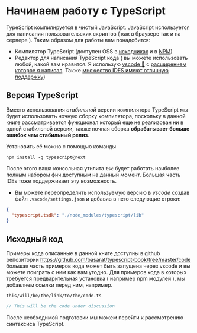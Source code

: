 # Начинаем работу с TypeScript

TypeScript компилируется в чистый JavaScript. JavaScript используется для написания пользовательских скриптов ( как в браузере так и на сервере ). Таким образом для работы вам понадобится:

* Компилятор TypeScript (доступен OSS в [исходниках](https://github.com/Microsoft/TypeScript/) и в [NPM](https://www.npmjs.com/package/typescript))
* Редактор для написания TypeScript кода ( вы можете использовать любой, какой вам нравится. Я использую [vscode 🌹](https://code.visualstudio.com/) с [расширением которое я написал](https://marketplace.visualstudio.com/items?itemName=basarat.god). Также [множество IDES имеют отличную поддержку]( https://github.com/Microsoft/TypeScript/wiki/TypeScript-Editor-Support))


## Версия TypeScript

Вместо использования *стабильной* версии компилятора TypeScript мы будет использовать ночную сборку компилятора, поскольку в данной книге рассматривается функционал который еще не реализован ни в одной стабильной версии, также ночная сборка **обрабатывает больше ошибок чем стабильный релиз**.

Установить её можно с помощью команды

```
npm install -g typescript@next
```

После этого ваша консольная утилита `tsc` будет работать наиболее полным набором фич доступным на данный момент. Большая часть IDEs тоже поддерживает эту возможность.

* Вы можете переопределить используемую версию в *vscode* создав файл `.vscode/settings.json` и добавив в него следующие строки:

```json
{
  "typescript.tsdk": "./node_modules/typescript/lib"
}
```

## Исходный код
Примеры кода описанные в данной книге доступны в github репозитории https://github.com/basarat/typescript-book/tree/master/code большая часть примеров кода может быть запущена через vscode и вы можете поиграть с ним как вам угодно. Для примеров кода в которых требуется предварительная установка ( например npm модулей ), мы добавляем ссылки перед ним, например.

`this/will/be/the/link/to/the/code.ts`
```ts
// This will be the code under discussion
```

После необходимой подготовки мы можем перейти к рассмотрению синтаксиса TypeScript.
